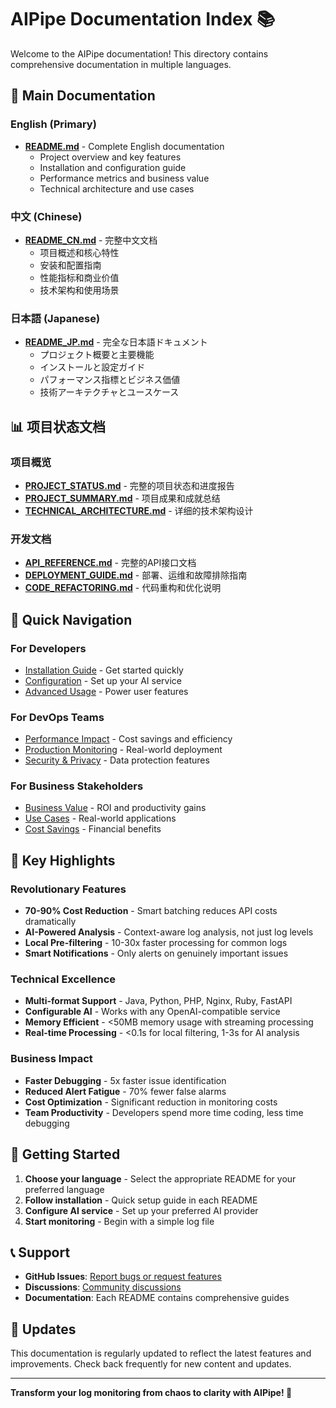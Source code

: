# AIPipe Documentation Index 📚

Welcome to the AIPipe documentation! This directory contains comprehensive documentation in multiple languages.

## 📖 Main Documentation

### English (Primary)
- **[README.md](README.md)** - Complete English documentation
  - Project overview and key features
  - Installation and configuration guide
  - Performance metrics and business value
  - Technical architecture and use cases

### 中文 (Chinese)
- **[README_CN.md](README_CN.md)** - 完整中文文档
  - 项目概述和核心特性
  - 安装和配置指南
  - 性能指标和商业价值
  - 技术架构和使用场景

### 日本語 (Japanese)
- **[README_JP.md](README_JP.md)** - 完全な日本語ドキュメント
  - プロジェクト概要と主要機能
  - インストールと設定ガイド
  - パフォーマンス指標とビジネス価値
  - 技術アーキテクチャとユースケース

## 📊 项目状态文档

### 项目概览
- **[PROJECT_STATUS.md](PROJECT_STATUS.md)** - 完整的项目状态和进度报告
- **[PROJECT_SUMMARY.md](PROJECT_SUMMARY.md)** - 项目成果和成就总结
- **[TECHNICAL_ARCHITECTURE.md](TECHNICAL_ARCHITECTURE.md)** - 详细的技术架构设计

### 开发文档
- **[API_REFERENCE.md](API_REFERENCE.md)** - 完整的API接口文档
- **[DEPLOYMENT_GUIDE.md](DEPLOYMENT_GUIDE.md)** - 部署、运维和故障排除指南
- **[CODE_REFACTORING.md](CODE_REFACTORING.md)** - 代码重构和优化说明

## 🎯 Quick Navigation

### For Developers
- [Installation Guide](README.md#installation) - Get started quickly
- [Configuration](README.md#configuration) - Set up your AI service
- [Advanced Usage](README.md#advanced-configuration) - Power user features

### For DevOps Teams
- [Performance Impact](README.md#performance-impact) - Cost savings and efficiency
- [Production Monitoring](README.md#production-monitoring) - Real-world deployment
- [Security & Privacy](README.md#security--privacy) - Data protection features

### For Business Stakeholders
- [Business Value](README.md#business-value) - ROI and productivity gains
- [Use Cases](README.md#use-cases) - Real-world applications
- [Cost Savings](README.md#cost-savings) - Financial benefits

## 🌟 Key Highlights

### Revolutionary Features
- **70-90% Cost Reduction** - Smart batching reduces API costs dramatically
- **AI-Powered Analysis** - Context-aware log analysis, not just log levels
- **Local Pre-filtering** - 10-30x faster processing for common logs
- **Smart Notifications** - Only alerts on genuinely important issues

### Technical Excellence
- **Multi-format Support** - Java, Python, PHP, Nginx, Ruby, FastAPI
- **Configurable AI** - Works with any OpenAI-compatible service
- **Memory Efficient** - <50MB memory usage with streaming processing
- **Real-time Processing** - <0.1s for local filtering, 1-3s for AI analysis

### Business Impact
- **Faster Debugging** - 5x faster issue identification
- **Reduced Alert Fatigue** - 70% fewer false alarms
- **Cost Optimization** - Significant reduction in monitoring costs
- **Team Productivity** - Developers spend more time coding, less time debugging

## 🚀 Getting Started

1. **Choose your language** - Select the appropriate README for your preferred language
2. **Follow installation** - Quick setup guide in each README
3. **Configure AI service** - Set up your preferred AI provider
4. **Start monitoring** - Begin with a simple log file

## 📞 Support

- **GitHub Issues**: [Report bugs or request features](https://github.com/xurenlu/aipipe/issues)
- **Discussions**: [Community discussions](https://github.com/xurenlu/aipipe/discussions)
- **Documentation**: Each README contains comprehensive guides

## 🔄 Updates

This documentation is regularly updated to reflect the latest features and improvements. Check back frequently for new content and updates.

---

**Transform your log monitoring from chaos to clarity with AIPipe! 🚀**
